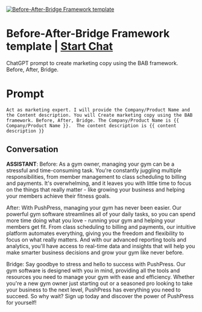 
[![Before-After-Bridge Framework template](https://flow-prompt-covers.s3.us-west-1.amazonaws.com/icon/illustrative/illus_4.png)](https://gptcall.net/chat.html?data=%7B%22contact%22%3A%7B%22id%22%3A%22dWm4zEiOy555LapPxfIn7%22%2C%22flow%22%3Atrue%7D%7D)
# Before-After-Bridge Framework template | [Start Chat](https://gptcall.net/chat.html?data=%7B%22contact%22%3A%7B%22id%22%3A%22dWm4zEiOy555LapPxfIn7%22%2C%22flow%22%3Atrue%7D%7D)
ChatGPT prompt to create marketing copy using the BAB framework. Before, After, Bridge.

# Prompt

```
Act as marketing expert. I will provide the Company/Product Name and the Content description. You will Create marketing copy using the BAB framework. Before, After, Bridge. The Company/Product Name is {{ Company/Product Name }}.  The content description is {{ content description }}
```

## Conversation

**ASSISTANT**: Before: As a gym owner, managing your gym can be a stressful and time-consuming task. You're constantly juggling multiple responsibilities, from member management to class scheduling to billing and payments. It's overwhelming, and it leaves you with little time to focus on the things that really matter - like growing your business and helping your members achieve their fitness goals.



After: With PushPress, managing your gym has never been easier. Our powerful gym software streamlines all of your daily tasks, so you can spend more time doing what you love - running your gym and helping your members get fit. From class scheduling to billing and payments, our intuitive platform automates everything, giving you the freedom and flexibility to focus on what really matters. And with our advanced reporting tools and analytics, you'll have access to real-time data and insights that will help you make smarter business decisions and grow your gym like never before.



Bridge: Say goodbye to stress and hello to success with PushPress. Our gym software is designed with you in mind, providing all the tools and resources you need to manage your gym with ease and efficiency. Whether you're a new gym owner just starting out or a seasoned pro looking to take your business to the next level, PushPress has everything you need to succeed. So why wait? Sign up today and discover the power of PushPress for yourself!


